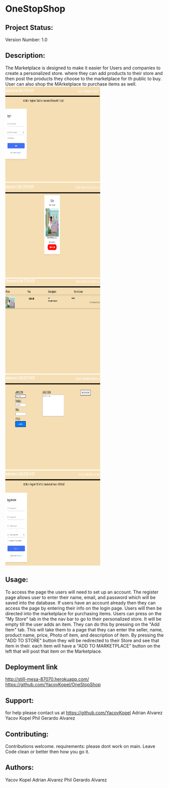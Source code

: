 # OneStopShop

## Project Status:
Version Number: 1.0

## Description:
The Marketplace is designed to make it easier for Users and companies to create a personalized store. where they can add products to their store and then post the products they choose to the marketplace for th public to buy. User can also shop the MArketplace to purchase items as well.
<img src="./public/image/login.png" alt="login page" height=300 width=300>
<img src="./public/image/marketplace.png" alt="marketplace" height=300 width=300>
<img src="./public/image/my store.png" alt="my store" height=300 width=300>
<img src="./public/image/new item post.png" alt="new item posting" height=300 width=300>
<img src="./public/image/Screenshot (99).png" alt="singin page" height=300 width=300>

## Usage:
To access the page the users will need to set up an account. The register page allows user to enter their name, email, and password which will be saved into the database. If users have an account already then they can access the page by entering their info on the login page.  Users will then be directed into the marketplace for purchasing items. Users can press on the "My Store" tab in the the nav bar to go to their personalized store. It will be empty till the user adds an item. They can do this by pressing on the "Add Item" tab. This will take them to a page that they can enter the seller, name, product name, price, Photo of item, and description of item. By pressing the "ADD TO STORE" button they will be redirected to their Store and see that item in their. each item will have a "ADD TO MARKETPLACE" button on the left that will post that item on the Marketplace.

## Deployment link
http://still-mesa-87070.herokuapp.com/
https://github.com/YacovKopel/OneStopShop


## Support:
for help please contact us at 
https://github.com/YacovKopel
Adrian Alvarez
Yacov Kopel
Phil
Gerardo Alvarez

## Contributing:
Contributions welcome.
requirements:
please dont work on main.
Leave Code clean or better then how you go it.

## Authors:
Yacov Kopel
Adrian Alvarez
Phil
Gerardo Alvarez

